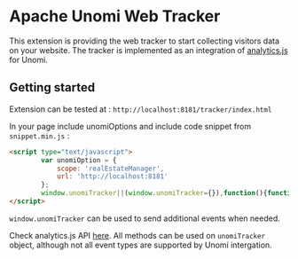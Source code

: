 <!--
  ~ Licensed to the Apache Software Foundation (ASF) under one or more
  ~ contributor license agreements.  See the NOTICE file distributed with
  ~ this work for additional information regarding copyright ownership.
  ~ The ASF licenses this file to You under the Apache License, Version 2.0
  ~ (the "License"); you may not use this file except in compliance with
  ~ the License.  You may obtain a copy of the License at
  ~
  ~      http://www.apache.org/licenses/LICENSE-2.0
  ~
  ~ Unless required by applicable law or agreed to in writing, software
  ~ distributed under the License is distributed on an "AS IS" BASIS,
  ~ WITHOUT WARRANTIES OR CONDITIONS OF ANY KIND, either express or implied.
  ~ See the License for the specific language governing permissions and
  ~ limitations under the License.
  -->


Apache Unomi Web Tracker
=================================

This extension is providing the web tracker to start collecting visitors data on your website. 
The tracker is implemented as an integration of [analytics.js](https://github.com/segmentio/analytics.js) for Unomi.

## Getting started

Extension can be tested at : `http://localhost:8181/tracker/index.html` 

In your page include unomiOptions and include code snippet from `snippet.min.js` :

```html
<script type="text/javascript">
        var unomiOption = {
            scope: 'realEstateManager',
            url: 'http://localhost:8181'
        };
        window.unomiTracker||(window.unomiTracker={}),function(){function e(e){for(unomiTracker.initialize({"Apache Unomi":unomiOption});n.length>0;){var r=n.shift(),t=r.shift();unomiTracker[t]&&unomiTracker[t].apply(unomiTracker,r)}}for(var n=[],r=["trackSubmit","trackClick","trackLink","trackForm","initialize","pageview","identify","reset","group","track","ready","alias","debug","page","once","off","on","personalize"],t=0;t<r.length;t++){var i=r[t];window.unomiTracker[i]=function(e){return function(){var r=Array.prototype.slice.call(arguments);return r.unshift(e),n.push(r),window.unomiTracker}}(i)}unomiTracker.load=function(){var n=document.createElement("script");n.type="text/javascript",n.async=!0,n.src=unomiOption.url+"/tracker/unomi-tracker.min.js",n.addEventListener?n.addEventListener("load",function(n){"function"==typeof e&&e(n)},!1):n.onreadystatechange=function(){"complete"!==this.readyState&&"loaded"!==this.readyState||e(window.event)};var r=document.getElementsByTagName("script")[0];r.parentNode.insertBefore(n,r)},document.addEventListener("DOMContentLoaded",unomiTracker.load),unomiTracker.page()}();
</script>
```

`window.unomiTracker` can be used to send additional events when needed.

Check analytics.js API [here](https://segment.com/docs/sources/website/analytics.js/). All methods can be used on `unomiTracker` object, although not all event types are supported by Unomi intergation.
